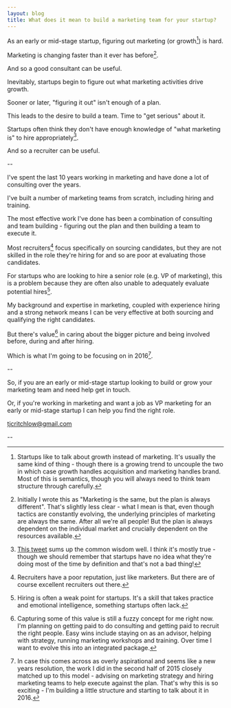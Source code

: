 ```yaml
---
layout: blog
title: What does it mean to build a marketing team for your startup?
---
```


As an early or mid-stage startup, figuring out marketing (or growth[^1]) is hard.

Marketing is changing faster than it ever has before[^2].

And so a good consultant can be useful.

Inevitably, startups begin to figure out what marketing activities drive growth.

Sooner or later, "figuring it out" isn't enough of a plan.

This leads to the desire to build a team. Time to "get serious" about it.

Startups often think they don't have enough knowledge of "what marketing is" to hire appropriately[^3].

And so a recruiter can be useful.

--

I've spent the last 10 years working in marketing and have done a lot of consulting over the years.

I've built a number of marketing teams from scratch, including hiring and training.

The most effective work I've done has been a combination of consulting and team building - figuring out the plan and then building a team to execute it.

Most recruiters[^4] focus specifically on sourcing candidates, but they are not skilled in the role they're hiring for and so are poor at evaluating those candidates.

For startups who are looking to hire a senior role (e.g. VP of marketing), this is a problem because they are often also unable to adequately evaluate potential hires[^5].

My background and expertise in marketing, coupled with experience hiring and a strong network means I can be very effective at both sourcing and qualifying the right candidates.

But there's value[^6] in caring about the bigger picture and being involved before, during and after hiring.

Which is what I'm going to be focusing on in 2016[^7].

--

So, if you are an early or mid-stage startup looking to build or grow your marketing team and need help get in touch.

Or, if you're working in marketing and want a job as VP marketing for an early or mid-stage startup I can help you find the right role.

<i class="fa fa-hand-o-right"></i> <a href="mailto:tjcritchlow@gmail.com">tjcritchlow@gmail.com</a> 

--

[^1]: Startups like to talk about growth instead of marketing. It's usually the same kind of thing - though there is a growing trend to uncouple the two in which case growth handles acquisition and marketing handles brand. Most of this is semantics, though you will always need to think team structure through carefully.

[^2]: Initially I wrote this as "Marketing is the same, but the plan is always different". That's slightly less clear - what I mean is that, even though tactics are constantly evolving, the underlying principles of marketing are always the same. After all we're all people! But the plan is always dependent on the individual market and crucially dependent on the resources available.

[^3]: <a href="https://twitter.com/cm/status/682215063017623552">This tweet</a> sums up the common wisdom well. I think it's mostly true - though we should remember that startups have no idea what they're doing most of the time by definition and that's not a bad thing!

[^4]: Recruiters have a poor reputation, just like marketers. But there are of course excellent recruiters out there.

[^5]: Hiring is often a weak point for startups. It's a skill that takes practice and emotional intelligence, something startups often lack. 

[^6]: Capturing some of this value is still a fuzzy concept for me right now. I'm planning on getting paid to do consulting and getting paid to recruit the right people. Easy wins include staying on as an advisor, helping with strategy, running marketing workshops and training. Over time I want to evolve this into an integrated package.

[^7]: In case this comes across as overly aspirational and seems like a new years resolution, the work I did in the second half of 2015 closely matched up to this model - advising on marketing strategy and hiring marketing teams to help execute against the plan. That's why this is so exciting - I'm building a little structure and starting to talk about it in 2016.




